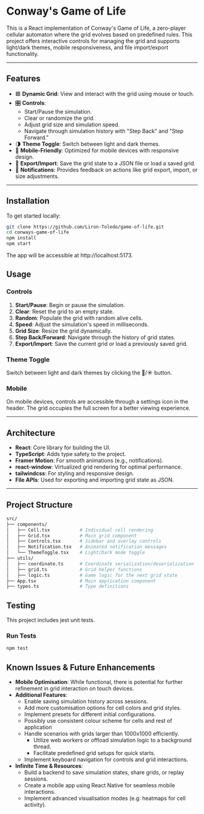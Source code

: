# Conway's Game of Life

This is a React implementation of Conway's Game of Life, a zero-player cellular automaton where the grid evolves based on predefined rules. This project offers interactive controls for managing the grid and supports light/dark themes, mobile responsiveness, and file import/export functionality.

---

## Features

- 🟦 **Dynamic Grid**: View and interact with the grid using mouse or touch.
- 🎛️ **Controls**:
  - Start/Pause the simulation.
  - Clear or randomize the grid.
  - Adjust grid size and simulation speed.
  - Navigate through simulation history with "Step Back" and "Step Forward."
- 🌗 **Theme Toggle**: Switch between light and dark themes.
- 📱 **Mobile-Friendly**: Optimized for mobile devices with responsive design.
- 📁 **Export/Import**: Save the grid state to a JSON file or load a saved grid.
- 🔔 **Notifications**: Provides feedback on actions like grid export, import, or size adjustments.

---

## Installation

To get started locally:

   ```bash
   git clone https://github.com/Liron-Toledo/game-of-life.git
   cd conways-game-of-life
   npm install
   npm start
   ```
The app will be accessible at http://localhost:5173.

## Usage

### Controls
1. **Start/Pause**: Begin or pause the simulation.
2. **Clear**: Reset the grid to an empty state.
3. **Random**: Populate the grid with random alive cells.
4. **Speed**: Adjust the simulation's speed in milliseconds.
5. **Grid Size**: Resize the grid dynamically.
6. **Step Back/Forward**: Navigate through the history of grid states.
7. **Export/Import**: Save the current grid or load a previously saved grid.

### Theme Toggle
Switch between light and dark themes by clicking the 🌙/☀️ button.

### Mobile
On mobile devices, controls are accessible through a settings icon in the header. The grid occupies the full screen for a better viewing experience.

---

## Architecture

- **React**: Core library for building the UI.
- **TypeScript**: Adds type safety to the project.
- **Framer Motion**: For smooth animations (e.g., notifications).
- **react-window**: Virtualized grid rendering for optimal performance.
- **tailwindcss**: For styling and responsive design.
- **File APIs**: Used for exporting and importing grid state as JSON.

---

## Project Structure

```bash
src/
├── components/
│   ├── Cell.tsx           # Individual cell rendering
│   ├── Grid.tsx           # Main grid component
│   ├── Controls.tsx       # Sidebar and overlay controls
│   ├── Notification.tsx   # Animated notification messages
│   └── ThemeToggle.tsx    # Light/Dark mode toggle
├── utils/
│   ├── coordinate.ts      # Coordinate serialization/deserialization
│   ├── grid.ts            # Grid helper functions
│   ├── logic.ts           # Game logic for the next grid state
├── App.tsx                # Main application component
├── types.ts               # Type definitions
```

## Testing

This project includes jest unit tests.

### Run Tests

```bash
npm test
```

## Known Issues & Future Enhancements

- **Mobile Optimisation**: While functional, there is potential for further refinement in grid interaction on touch devices.
- **Additional Features**:
  - Enable saving simulation history across sessions.
  - Add more customisation options for cell colors and grid styles.
  - Implement presets for different initial configurations.
  - Possibly use consistent colour scheme for cells and rest of application
  - Handle scenarios with grids larger than 1000x1000 efficiently.
	- Utilize web workers or offload simulation logic to a background thread.
	- Facilitate predefined grid setups for quick starts.
  - Implement keyboard navigation for controls and grid interactions.
- **Infinite Time & Resources**:
  - Build a backend to save simulation states, share grids, or replay sessions.
  - Create a mobile app using React Native for seamless mobile interactions.
  - Implement advanced visualisation modes (e.g: heatmaps for cell activity).
